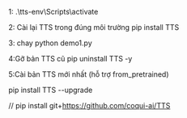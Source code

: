 1:  .\tts-env\Scripts\activate

2: Cài lại TTS trong đúng môi trường
pip install TTS

3: chay
python demo1.py

4:Gỡ bản TTS cũ
pip uninstall TTS -y

5:Cài bản TTS mới nhất (hỗ trợ from_pretrained)

pip install TTS --upgrade

// pip install git+https://github.com/coqui-ai/TTS







